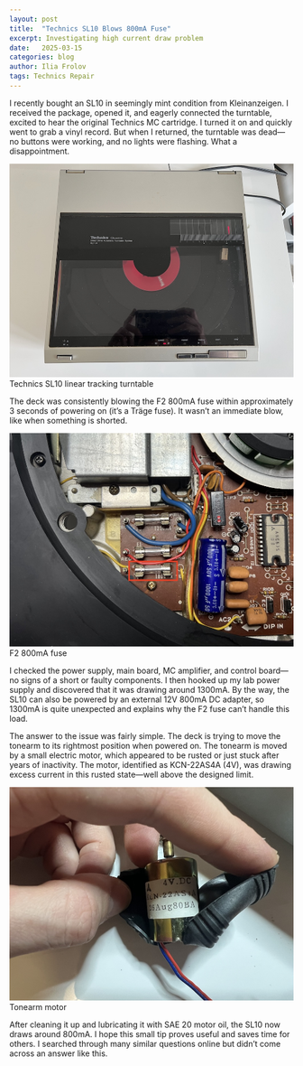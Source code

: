 ```yaml
---
layout: post
title:  "Technics SL10 Blows 800mA Fuse"
excerpt: Investigating high current draw problem
date:   2025-03-15
categories: blog
author: Ilia Frolov
tags: Technics Repair
---
```


I recently bought an SL10 in seemingly mint condition from Kleinanzeigen. I received the package, opened it, and eagerly connected the turntable, excited to hear the original Technics MC cartridge. I turned it on and quickly went to grab a vinyl record. But when I returned, the turntable was dead—no buttons were working, and no lights were flashing. What a disappointment.


<div class="blogPostImage">
<img src="/assets/posts/technics-sl10-blows-800ma-fuse/sl10.jpg" alt="Technics SL10"/>
<div class="blogPostImageTitle">Technics SL10 linear tracking turntable</div>
</div>


The deck was consistently blowing the F2 800mA fuse within approximately 3 seconds of powering on (it’s a Träge fuse). It wasn’t an immediate blow, like when something is shorted.


<div class="blogPostImage">
<img src="/assets/posts/technics-sl10-blows-800ma-fuse/fuse.jpg" alt="F2 800mA Fuse"/>
<div class="blogPostImageTitle">F2 800mA fuse</div>
</div>


I checked the power supply, main board, MC amplifier, and control board—no signs of a short or faulty components. I then hooked up my lab power supply and discovered that it was drawing around 1300mA. By the way, the SL10 can also be powered by an external 12V 800mA DC adapter, so 1300mA is quite unexpected and explains why the F2 fuse can’t handle this load.

The answer to the issue was fairly simple. The deck is trying to move the tonearm to its rightmost position when powered on. The tonearm is moved by a small electric motor, which appeared to be rusted or just stuck after years of inactivity. The motor, identified as KCN-22AS4A (4V), was drawing excess current in this rusted state—well above the designed limit.


<div class="blogPostImage">
<img src="/assets/posts/technics-sl10-blows-800ma-fuse/motor.jpg" alt="Tonearm Motor"/>
<div class="blogPostImageTitle">Tonearm motor</div>
</div>


After cleaning it up and lubricating it with SAE 20 motor oil, the SL10 now draws around 800mA. I hope this small tip proves useful and saves time for others. I searched through many similar questions online but didn’t come across an answer like this.
